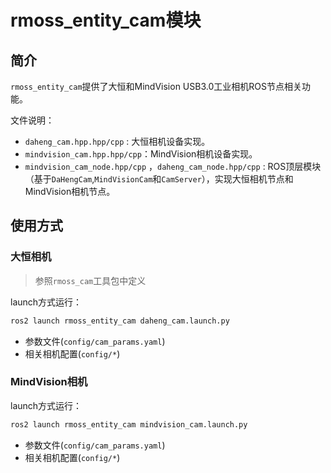 # rmoss_entity_cam模块

## 简介

`rmoss_entity_cam`提供了大恒和MindVision USB3.0工业相机ROS节点相关功能。

文件说明：

* `daheng_cam.hpp.hpp/cpp` : 大恒相机设备实现。
* `mindvision_cam.hpp.hpp/cpp`：MindVision相机设备实现。
* `mindvision_cam_node.hpp/cpp` ，`daheng_cam_node.hpp/cpp` :  ROS顶层模块（基于`DaHengCam`,`MindVisionCam`和`CamServer`），实现大恒相机节点和MindVision相机节点。

## 使用方式

### 大恒相机

> 参照`rmoss_cam`工具包中定义

launch方式运行：

```bash
ros2 launch rmoss_entity_cam daheng_cam.launch.py
```

* 参数文件(`config/cam_params.yaml`)
* 相关相机配置(`config/*`)

### MindVision相机

launch方式运行：

```bash
ros2 launch rmoss_entity_cam mindvision_cam.launch.py
```

* 参数文件(`config/cam_params.yaml`)
* 相关相机配置(`config/*`)